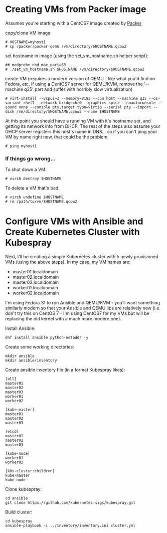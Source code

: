 # Creating VMs from Packer image

Assumes you're starting with a CentOS7 image created by [Packer](https://github.com/russjury/packer)

copy/clone VM image:
```
# HOSTNAME=myhost1
# cp /packer/packer-qemu /vm/directory/$HOSTNAME.qcow2
```

set hostname in image (using the set_vm_hostname.sh helper script):
```
## modprobe nbd max_part=63
# ./set_vm_hostname.sh $HOSTNAME /vm/directory/$HOSTNAME.qcow2
```

create VM (requires a modern version of QEMU - like what you'd find on Fedora, etc. If using a CentOS7 server for QEMU/KVM, remove the '--machine q35' part and suffer with horribly slow virtualization)
```
# virt-install --vcpus=2 --memory=8192 --cpu host --machine q35 --os-variant rhel7 --network bridge=br0 --graphics spice --noautoconsole --sound none --console pty,target.type=virtio --serial pty --import --disk /vm/directory/$HOSTNAME.qcow2 --name $HOSTNAME
```

At this point you should have a running VM with it's hostname set, and getting its network info from DHCP. The rest of the steps also assume your DHCP server registers this host's name in DNS... so if you can't ping your VM by name right now, that could be the problem.
```
# ping myhost1
```

### If things go wrong...

To shut down a VM:
```
# virsh destroy $HOSTNAME
```

To delete a VM that's bad:
```
# virsh undefine $HOSTNAME
# rm /path/to/vm/$HOSTNAME.qcow2
```

# Configure VMs with Ansible and Create Kubernetes Cluster with Kubespray

Next, I'll be creating a simple Kubernetes cluster with 5 newly provisioned VMs (using the above steps). In my case, my VM names are:
- master01.localdomain
- master02.localdomain
- master03.localdomain
- worker01.localdomain
- worker02.localdomain

I'm using Fedora 31 to run Ansible and QEMU/KVM - you'll want something similarly modern so that your Ansible and QEMU libs are relatively new (i.e. don't try this on CentOS 7 - I'm using CentOS7 for my VMs but will be replacing the old kernel with a much more modern one).

Install Ansible:
```
dnf install ansible python-netaddr -y
```

Create some working directories:
```
mkdir ansible
mkdir ansible/inventory
```

Create ansible inventory file (in a format Kubespray likes):
```
[all]
master01
master02
master03
worker01
worker02

[kube-master]
master01
master02
master03

[etcd]
master01
master02
master03

[kube-node]
worker01
worker02

[k8s-cluster:children]
kube-master
kube-node
```

Clone kubespray:
```
cd ansible
git clone https://github.com/kubernetes-sigs/kubespray.git
```

Build cluster:
```
cd kubespray
ansible-playbook -i ../inventory/inventory.ini cluster.yml
```


